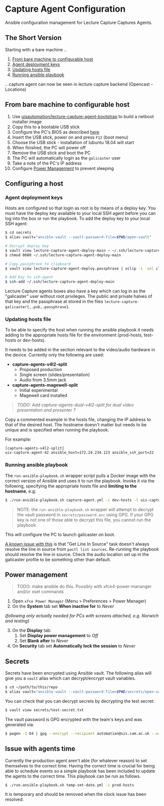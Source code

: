 # Capture Agent Configuration #

Ansible configuration management for Lecture Capture Captures Agents.

## The Short Version ##

Starting with a bare machine ..

1. [From bare machine to configurable host](#from-bare-machine-to-configurable-host)
2. [Agent deployment keys](#agent-deployment-keys)
3. [Updating hosts file](#updating-hosts-file)
4. [Running ansible playbook](#running-ansible-playbook)

.. capture agent can now be seen in lecture capture backend (Opencast - Locations)

## From bare machine to configurable host ##

1. Use [uisautomation/lecture-capture-agent-bootstrap](https://github.com/uisautomation/lecture-capture-agent-bootstrap) to build a netboot installer image
2. Copy this to a bootable USB stick
3. Configure the PC's BIOS as described [here](https://github.com/uisautomation/lecture-capture-agent-bootstrap/#bios-configuration)
4. Insert the USB stick, power on and press `F12` (boot menu)
5. Choose the USB stick - installation of lubuntu 18.04 will start
6. When finished, the PC will power off
7. Remove the USB stick and boot the PC
8. The PC will automatically login as the `galicaster` user
9. Take a note of the PC's IP address
10. Configure [Power Management](#power-management) to prevent sleeping

## Configuring a host ##

### Agent deployment keys ###

Hosts are configured so that login as root is by means of a deploy key.
You must have the deploy key available to your local SSH agent before you can
log into the box or run the playbook. To add the deploy key to your local SSH
agent:

```bash
$ cd secrets
$ alias vault="ansible-vault --vault-password-file=$PWD/open-vault"

# Decrypt deploy key
$ vault view lecture-capture-agent-deploy-main > ~/.ssh/lecture-capture-agent-deploy-main
$ chmod 0600 ~/.ssh/lecture-capture-agent-deploy-main

# Copy passphrase to clipboard
$ vault view lecture-capture-agent-deploy.passphrase | xclip -i -sel clip

# Add key to ssh-agent
$ ssh-add ~/.ssh/lecture-capture-agent-deploy-main
```

Lecture Capture agents boxes also have a key which can log in as the
"galicaster" user without root privileges. The public and private halves of that
key and the passphrase at stored in the files
``lecture-capture-galicaster{,.pub,.passphrase}``.

### Updating hosts file ###

To be able to specify the host when running the ansible playbook it needs adding to the appropriate hosts file for the environment (prod-hosts, test-hosts or dev-hosts).

It needs to be added in the section relevant to the video/audio hardware in the device. Currently only the following are used:

* **capture-agents-v4l2-split**
   * Proposed production
   * Single screen (slides/presentation)
   * Audio from 3.5mm jack
* **capture-agents-magewell-split**
   * Initial experimental
   * Magewell card installed

> _TODO: Add capture-agents-dual-v4l2-split for dual video presentation and presenter ?_

Copy a commented example in the hosts file, changing the IP address to that of the desired host. The hostname doesn't matter but needs to be unique and is specified when running the playbook.

For example:
```
[capture-agents-v4l2-split]
uis-capture-agent-42 ansible_host=172.24.234.123 ansible_ssh_port=22
```
### Running ansible playbook ###

The ``run-ansible-playbook.sh`` wrapper script pulls a Docker image with the correct version of Ansible and uses it to run the playbook. Invoke it
via the following, specifying the appropriate hosts file and **limiting to the hostname**, e.g:

```bash
$ ./run-ansible-playbook.sh capture-agent.yml -i dev-hosts -l uis-capture-agent-42
```

> NOTE: the ``run-ansible-playbook.sh`` wrapper will attempt to decrypt the
> vault password in ``secrets/password.asc`` using GPG. If your GPG key is not
> one of those able to decrypt this file, you cannot run the playbook.

This will configure the PC to launch galicaster on boot.

[A known issue with this](https://github.com/uisautomation/lecture-capture-agent-ansible/issues/59)
is that "Get Line In Source" task doesn't always resolve the line in source from `pactl list sources`.
Re-running the playbook should resolve the line in source.
Check the audio location set up in the galicaster profile to be something other than default.

## Power management

> TODO: make ansible do this. Possibly with xfce4-power-mananger and/or xset commands

1. Open `xfce Power Manager` (Menu > Preferences > Power Manager)
2. On the **System** tab set **When inactive for** to _Never_

_(following only actually needed for PCs with screens attached, e.g. Norwich and testing)_

3. On the **Display** tab:
   1. Set **Display power management** to _Off_
   2. Set **Blank after** to _Never_
4. On **Security** tab set **Automatically lock the session** to _Never_

## Secrets

Secrets have been encrypted using Ansible vault. The following alias will give
you a ``vault`` alias which can decrypt/encrypt vault variables.

```bash
$ cd ~/path/to/this/repo
$ alias vault="ansible-vault --vault-password-file=$PWD/secrets/open-vault"
```

You can check that you can decrypt secrets by decrypting the test secret:

```bash
$ vault view secrets/test-secret.txt
```

The vault password is GPG encrypted with the team's keys and was generated via:

```bash
$ pwgen -1 64 | gpg --encrypt --recipient automation@uis.cam.ac.uk --armor
```

## Issue with agents time

Currently the production agent aren't able (for whatever reason) to set themselves 
to the correct time. Having the correct time is crucial for being able to schedule 
events so a simple playbook has been included to update the agents to the correct 
time. This playbook can be run as follows.

```bash
$ ./run-ansible-playbook.sh temp-set-date.yml -i prod-hosts
```

It is temporary and should be removed when the clock issue has been resolved.
